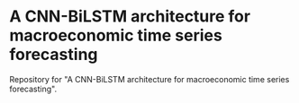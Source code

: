 # A CNN-BiLSTM architecture for macroeconomic time series forecasting
Repository for "A CNN-BiLSTM architecture for macroeconomic time series forecasting".
